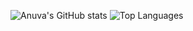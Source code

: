 ![Anuva's GitHub stats](https://github-readme-stats.vercel.app/api?username=anuva04&count_private=true&show_icons=true&theme=tokyonight)
![Top Languages](https://github-readme-stats.vercel.app/api/top-langs/?username=anuva04&langs_count=8&theme=tokyonight&layout=compact)

